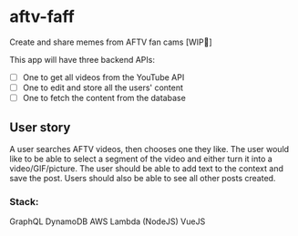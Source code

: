 # aftv-faff

Create and share memes from AFTV fan cams  [WIP🚧]

This app will have three backend APIs:

- [ ] One to get all videos from the YouTube API
- [ ] One to edit and store all the users' content 
- [ ] One to fetch the content from the database 

## User story

A user searches AFTV videos, then chooses one they like. The user would like to be able to select a segment of the video and either turn it into a video/GIF/picture. The user should be able to add text to the context and save the post. Users should also be able to see all other posts created. 


### Stack:

GraphQL
DynamoDB
AWS Lambda (NodeJS)
VueJS

